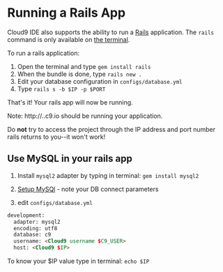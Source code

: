 # Running a Rails App

Cloud9 IDE also supports the ability to run a [Rails](http://rubyonrails.org/) application. The `rails` command is only available on [the terminal](./terminal.html).

To run a rails application:

1. Open the terminal and type `gem install rails`
2. When the bundle is done, type `rails new .`
3. Edit your database configuration in `configs/database.yml`
3. Type `rails s -b $IP -p $PORT`

That's it! Your rails app will now be running.

Note: http://<workspacename>.<username>.c9.io should be running your application.

Do **not** try to access the project through the IP address and port number rails returns to you--it won't work! 

## Use MySQL in your rails app

1. Install `mysql2` adapter by typing in terminal: `gem install mysql2`

2. [Setup MySQl](./setting_up_mysql.html) - note your DB connect parameters

3. edit `configs/database.yml`

```html
development:
  adapter: mysql2
  encoding: utf8
  database: c9
  username: <Cloud9 username $C9_USER>
  host: <Cloud9 $IP>
```

To know your $IP value type in terminal:
`echo $IP`
